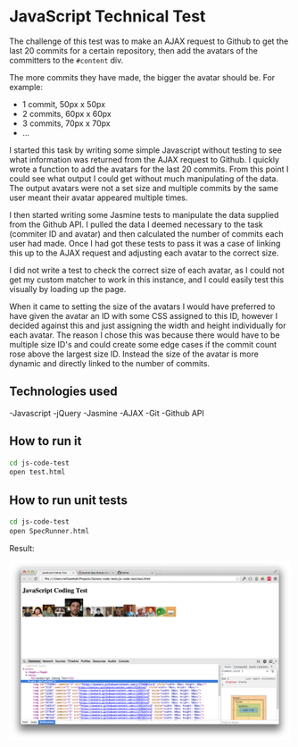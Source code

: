# JavaScript Technical Test

The challenge of this test was to make an AJAX request to Github to get the last 20 commits for a certain repository, then add the avatars of the committers to the `#content` div.

The more commits they have made, the bigger the avatar should be. For example:

* 1 commit, 50px x 50px 
* 2 commits, 60px x 60px 
* 3 commits, 70px x 70px 
* ...

I started this task by writing some simple Javascript without testing to see what information was returned from the AJAX request to Github. I quickly wrote a function to add the avatars for the last 20 commits. From this point I could see what output I could get without much manipulating of the data. The output avatars were not a set size and multiple commits by the same user meant their avatar appeared multiple times. 

I then started writing some Jasmine tests to manipulate the data supplied from the Github API. I pulled the data I deemed necessary to the task (commiter ID and avatar) and then calculated the number of commits each user had made. Once I had got these tests to pass it was a case of linking this up to the AJAX request and adjusting each avatar to the correct size. 

I did not write a test to check the correct size of each avatar, as I could not get my custom matcher to work in this instance, and I could easily test this visually by loading up the page.

When it came to setting the size of the avatars I would have preferred to have given the avatar an ID with some CSS assigned to this ID, however I decided against this and just assigning the width and height individually for each avatar. The reason I chose this was because there would have to be multiple size ID's and could create some edge cases if the commit count rose above the largest size ID. Instead the size of the avatar is more dynamic and directly linked to the number of commits.


Technologies used
----
-Javascript
-jQuery
-Jasmine
-AJAX
-Git
-Github API

How to run it
----
```sh
cd js-code-test
open test.html
```

How to run unit tests
----
```sh
cd js-code-test
open SpecRunner.html
```

Result:

![Screenshot](images/screenshot.jpg)